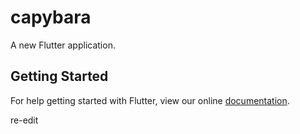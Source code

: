 # capybara

A new Flutter application.

## Getting Started

For help getting started with Flutter, view our online
[documentation](https://flutter.io/).

re-edit
